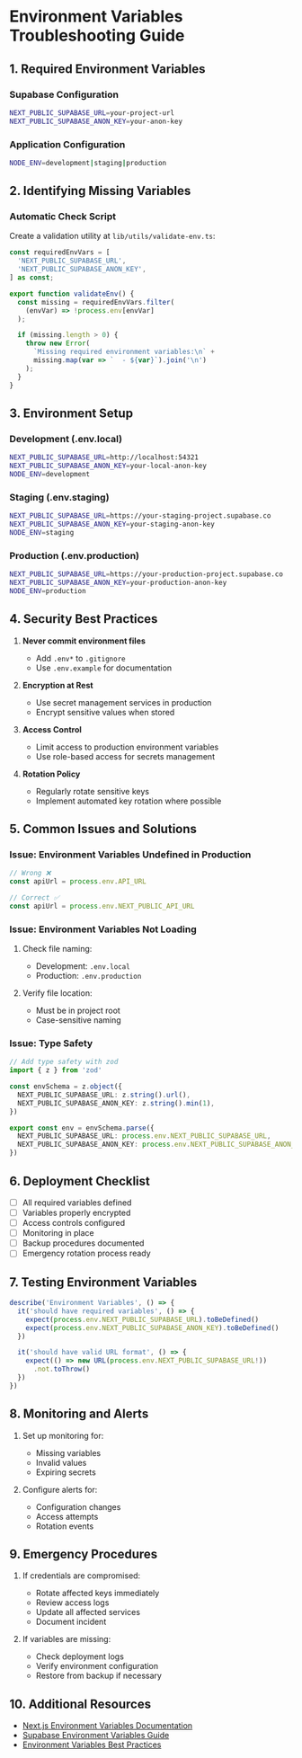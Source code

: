 # Environment Variables Troubleshooting Guide

## 1. Required Environment Variables

### Supabase Configuration
```bash
NEXT_PUBLIC_SUPABASE_URL=your-project-url
NEXT_PUBLIC_SUPABASE_ANON_KEY=your-anon-key
```

### Application Configuration
```bash
NODE_ENV=development|staging|production
```

## 2. Identifying Missing Variables

### Automatic Check Script
Create a validation utility at `lib/utils/validate-env.ts`:

```typescript
const requiredEnvVars = [
  'NEXT_PUBLIC_SUPABASE_URL',
  'NEXT_PUBLIC_SUPABASE_ANON_KEY',
] as const;

export function validateEnv() {
  const missing = requiredEnvVars.filter(
    (envVar) => !process.env[envVar]
  );

  if (missing.length > 0) {
    throw new Error(
      `Missing required environment variables:\n` +
      missing.map(var => `  - ${var}`).join('\n')
    );
  }
}
```

## 3. Environment Setup

### Development (.env.local)
```bash
NEXT_PUBLIC_SUPABASE_URL=http://localhost:54321
NEXT_PUBLIC_SUPABASE_ANON_KEY=your-local-anon-key
NODE_ENV=development
```

### Staging (.env.staging)
```bash
NEXT_PUBLIC_SUPABASE_URL=https://your-staging-project.supabase.co
NEXT_PUBLIC_SUPABASE_ANON_KEY=your-staging-anon-key
NODE_ENV=staging
```

### Production (.env.production)
```bash
NEXT_PUBLIC_SUPABASE_URL=https://your-production-project.supabase.co
NEXT_PUBLIC_SUPABASE_ANON_KEY=your-production-anon-key
NODE_ENV=production
```

## 4. Security Best Practices

1. **Never commit environment files**
   - Add `.env*` to `.gitignore`
   - Use `.env.example` for documentation

2. **Encryption at Rest**
   - Use secret management services in production
   - Encrypt sensitive values when stored

3. **Access Control**
   - Limit access to production environment variables
   - Use role-based access for secrets management

4. **Rotation Policy**
   - Regularly rotate sensitive keys
   - Implement automated key rotation where possible

## 5. Common Issues and Solutions

### Issue: Environment Variables Undefined in Production
```typescript
// Wrong ❌
const apiUrl = process.env.API_URL

// Correct ✅
const apiUrl = process.env.NEXT_PUBLIC_API_URL
```

### Issue: Environment Variables Not Loading
1. Check file naming:
   - Development: `.env.local`
   - Production: `.env.production`
   
2. Verify file location:
   - Must be in project root
   - Case-sensitive naming

### Issue: Type Safety
```typescript
// Add type safety with zod
import { z } from 'zod'

const envSchema = z.object({
  NEXT_PUBLIC_SUPABASE_URL: z.string().url(),
  NEXT_PUBLIC_SUPABASE_ANON_KEY: z.string().min(1),
})

export const env = envSchema.parse({
  NEXT_PUBLIC_SUPABASE_URL: process.env.NEXT_PUBLIC_SUPABASE_URL,
  NEXT_PUBLIC_SUPABASE_ANON_KEY: process.env.NEXT_PUBLIC_SUPABASE_ANON_KEY,
})
```

## 6. Deployment Checklist

- [ ] All required variables defined
- [ ] Variables properly encrypted
- [ ] Access controls configured
- [ ] Monitoring in place
- [ ] Backup procedures documented
- [ ] Emergency rotation process ready

## 7. Testing Environment Variables

```typescript
describe('Environment Variables', () => {
  it('should have required variables', () => {
    expect(process.env.NEXT_PUBLIC_SUPABASE_URL).toBeDefined()
    expect(process.env.NEXT_PUBLIC_SUPABASE_ANON_KEY).toBeDefined()
  })

  it('should have valid URL format', () => {
    expect(() => new URL(process.env.NEXT_PUBLIC_SUPABASE_URL!))
      .not.toThrow()
  })
})
```

## 8. Monitoring and Alerts

1. Set up monitoring for:
   - Missing variables
   - Invalid values
   - Expiring secrets

2. Configure alerts for:
   - Configuration changes
   - Access attempts
   - Rotation events

## 9. Emergency Procedures

1. If credentials are compromised:
   - Rotate affected keys immediately
   - Review access logs
   - Update all affected services
   - Document incident

2. If variables are missing:
   - Check deployment logs
   - Verify environment configuration
   - Restore from backup if necessary

## 10. Additional Resources

- [Next.js Environment Variables Documentation](https://nextjs.org/docs/basic-features/environment-variables)
- [Supabase Environment Variables Guide](https://supabase.com/docs/guides/hosting/environment-variables)
- [Environment Variables Best Practices](https://12factor.net/config)